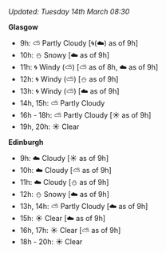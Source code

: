 *Updated: Tuesday 14th March 08:30*

**Glasgow**

* 9h: :partly_sunny: Partly Cloudy [:cyclone:(:cloud:) as of 9h]
* 10h: :snowman: Snowy [:cloud: as of 9h]
* 11h: :cyclone: Windy (:partly_sunny:) [:partly_sunny: as of 8h, :cloud: as of 9h]
* 12h: :cyclone: Windy (:partly_sunny:) [:snowman: as of 9h]
* 13h: :cyclone: Windy (:partly_sunny:) [:cloud: as of 9h]
* 14h, 15h: :partly_sunny: Partly Cloudy
* 16h - 18h: :partly_sunny: Partly Cloudy [:sunny: as of 9h]
* 19h, 20h: :sunny: Clear

**Edinburgh**

* 9h: :cloud: Cloudy [:sunny: as of 9h]
* 10h: :cloud: Cloudy [:partly_sunny: as of 9h]
* 11h: :cloud: Cloudy [:snowman: as of 9h]
* 12h: :snowman: Snowy [:cloud: as of 9h]
* 13h, 14h: :partly_sunny: Partly Cloudy [:cloud: as of 9h]
* 15h: :sunny: Clear [:cloud: as of 9h]
* 16h, 17h: :sunny: Clear [:partly_sunny: as of 9h]
* 18h - 20h: :sunny: Clear
